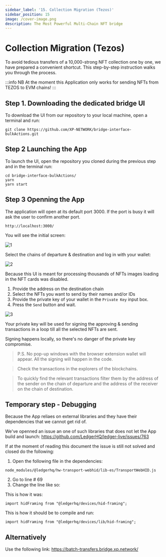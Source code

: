 ```yaml
---
sidebar_label: '15. Collection Migration (Tezos)'
sidebar_position: 15
image: /cover-image.png
description: The Most Powerful Multi-Chain NFT bridge
---
```


# Collection Migration (Tezos)

To avoid tedious transfers of a 10,000-strong NFT collection one by one, we have prepared a convenient shortcut. This step-by-step instruction walks you through the process.

:::info
NB At the moment this Application only works for sending NFTs from TEZOS to EVM chains!
:::

## Step 1. Downloading the dedicated bridge UI

To download the UI from our repository to your local machine, open a terminal and run:

```
git clone https://github.com/XP-NETWORK/bridge-interface-bulkActions.git
```

## Step 2 Launching the App

To launch the UI, open the repository you cloned during the previous step and in the terminal run:

```
cd bridge-interface-bulkActions/
yarn
yarn start
```

## Step 3 Openning the App

The application will open at its default port 3000. If the port is busy it will ask the user to confirm another port.

```http
http://localhost:3000/
```

You will see the initial screen:

![1](/img/batchMapping/1.png)

Select the chains of departure & destination and log in with your wallet:

![2](/img/batchMapping/2.png)

Because this UI is meant for processing thousands of NFTs images loading in the NFT cards was disabled.

1. Provide the address on the destination chain
2. Select the NFTs you want to send by their names and/or IDs
3. Provide the private key of your wallet in the `Private Key` input box.
4. Press the `Send` button and wait.

![3](/img/batchMapping/3.png)

Your private key will be used for signing the approving & sending transactions in a loop till all the selected NFTs are sent.

Signing happens locally, so there's no danger of the private key compromise.

> P.S. No pop-up windows with the browser extension wallet will appear. All the signing will happen in the code.

> Check the transactions in the explorers of the blockchains.

> To quickly find the relevant transactions filter them by the address of the sender on the chain of departure and the address of the receiver on the chain of destination.

## Temporary step - Debugging

Because the App reliaes on external libraries and they have their dependencies that we cannot get rid of.

We've openned an issue an one of such libraries that does not let the App build and launch: https://github.com/LedgerHQ/ledger-live/issues/763

If at the moment of reading this document the issue is still not solved and closed do the following:

1. Open the following file in the dependencies:
```
node_modules/@ledgerhq/hw-transport-webhid/lib-es/TransportWebHID.js
```
2. Go to line # 69
3. Change the line like so:<br/>

This is how it was:
```
import hidFraming from "@ledgerhq/devices/hid-framing";
```
This is how it should be to compile and run:
```
import hidFraming from "@ledgerhq/devices/lib/hid-framing";
```

## Alternatively

Use the following link: https://batch-transfers.bridge.xp.network/
